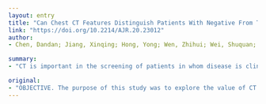 ```yaml
---
layout: entry
title: "Can Chest CT Features Distinguish Patients With Negative From Those With Positive Initial RT-PCR Results for Coronavirus Disease (COVID-19)?"
link: "https://doi.org/10.2214/AJR.20.23012"
author:
- Chen, Dandan; Jiang, Xinqing; Hong, Yong; Wen, Zhihui; Wei, Shuquan; Peng, Guangming; Wei, Xinhua

summary:
- "CT is important in the screening of patients in whom disease is clinically suspected, especially those who have negative initial RT-PCR results. Patients with COVID-19 pneumonia from January 19, 2020, to February 20, 2020, were included. All patients underwent chest CT and swab CT tests within 3 days. CT features included air bronchogram (57%), vascular enlargement (67%), interlobular septal thickening (62%), and pleural effusions."

original:
- "OBJECTIVE. The purpose of this study was to explore the value of CT in the diagnosis of coronavirus disease (COVID-19) pneumonia, especially for patients who have negative initial results of reverse transcription-polymerase chain reaction (RT-PCR) testing. MATERIALS AND METHODS. Patients with COVID-19 pneumonia from January 19, 2020, to February 20, 2020, were included. All patients underwent chest CT and swab RT-PCR tests within 3 days. Patients were divided into groups with negative (seven patients) and positive (14 patients) initial RT-PCR results. The imaging findings in both groups were recorded and compared. RESULTS. Twenty-one patients with symptoms (nine men, 12 women; age range, 26-90 years) were evaluated. Most of the COVID-19 lesions were located in multiple lobes (67%) in both lungs (72%) in our study. The main CT features were ground-glass opacity (95%) and consolidation (72%) with a subpleural distribution (100%). Otherwise, 33% of patients had other lesions around the bronchovascular bundle. The other CT features included air bronchogram (57%), vascular enlargement (67%), interlobular septal thickening (62%), and pleural effusions (19%). Compared with that in the group with positive initial RT-PCR results, CT of the group with negative initial RT-PCR results was less likely to show pulmonary consolidation (p < 0.05). CONCLUSION. The less pulmonary consolidation found at CT, the greater is the possibility of negative initial RT-PCR results. Chest CT is important in the screening of patients in whom disease is clinically suspected, especially those who have negative initial RT-PCR results."
---
```


